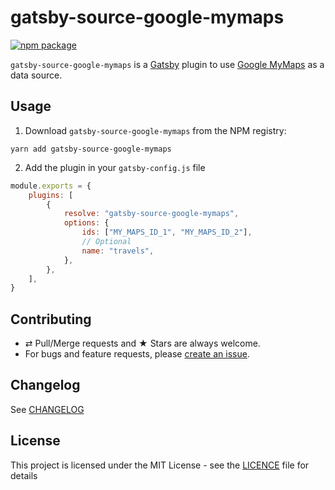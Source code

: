 # gatsby-source-google-mymaps

[![npm package][npm-badge]][npm]

`gatsby-source-google-mymaps` is a [Gatsby](https://www.gatsbyjs.org/) plugin to use [Google MyMaps](https://www.google.com/maps/d) as a data source.

## Usage

1. Download `gatsby-source-google-mymaps` from the NPM registry:

```shell
yarn add gatsby-source-google-mymaps
```

2. Add the plugin in your `gatsby-config.js` file

```js
module.exports = {
    plugins: [
        {
            resolve: "gatsby-source-google-mymaps",
            options: {
                ids: ["MY_MAPS_ID_1", "MY_MAPS_ID_2"],
                // Optional
                name: "travels",
            },
        },
    ],
}
```

## Contributing

-   ⇄ Pull/Merge requests and ★ Stars are always welcome.
-   For bugs and feature requests, please [create an issue][github-issue].

## Changelog

See [CHANGELOG](./CHANGELOG.md)

## License

This project is licensed under the MIT License - see the
[LICENCE](./LICENCE.md) file for details

[npm-badge]: https://img.shields.io/npm/v/gatsby-source-google-mymaps.svg?style=flat-square
[npm]: https://www.npmjs.org/package/gatsby-source-google-mymaps
[github-issue]: https://github.com/cedricdelpoux/gatsby-source-google-mymaps/issues/new
